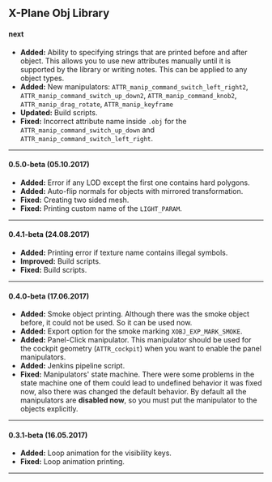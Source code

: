 
X-Plane Obj Library
---------------------------------------------------------------------------
#### next

- **Added:** Ability to specifying strings that are printed before and after object.
             This allows you to use new attributes manually until
             it is supported by the library or writing notes.
             This can be applied to any object types.
- **Added:** New manipulators:
             `ATTR_manip_command_switch_left_right2`,
             `ATTR_manip_command_switch_up_down2`,
             `ATTR_manip_command_knob2`,
             `ATTR_manip_drag_rotate`,
             `ATTR_manip_keyframe`
- **Updated:** Build scripts.
- **Fixed:** Incorrect attribute name inside `.obj` for the
             `ATTR_manip_command_switch_up_down` and `ATTR_manip_command_switch_left_right`.

---------------------------------------------------------------------------
#### 0.5.0-beta (05.10.2017)

- **Added:** Error if any LOD except the first one contains hard polygons.
- **Added:** Auto-flip normals for objects with mirrored transformation.
- **Fixed:** Creating two sided mesh.
- **Fixed:** Printing custom name of the `LIGHT_PARAM`.

---------------------------------------------------------------------------
#### 0.4.1-beta (24.08.2017)

- **Added:** Printing error if texture name contains illegal symbols.
- **Improved:** Build scripts.
- **Fixed:** Build scripts.

---------------------------------------------------------------------------
#### 0.4.0-beta (17.06.2017)

- **Added:** Smoke object printing. Although there was the smoke object before, 
             it could not be used. So it can be used now.
- **Added:** Export option for the smoke marking `XOBJ_EXP_MARK_SMOKE`.
- **Added:** Panel-Click manipulator. This manipulator should be used for 
             the cockpit geometry (`ATTR_cockpit`) when 
             you want to enable the panel manipulators.
- **Added:** Jenkins pipeline script.
- **Fixed:** Manipulators' state machine. There were some problems in the state machine 
             one of them could lead to undefined behavior it was fixed now, also 
             there was changed the default behavior. 
             By default all the manipulators are **disabled now**, 
             so you must put the manipulator to the objects explicitly.

---------------------------------------------------------------------------
#### 0.3.1-beta (16.05.2017)

- **Added:** Loop animation for the visibility keys.
- **Fixed:** Loop animation printing.

---------------------------------------------------------------------------